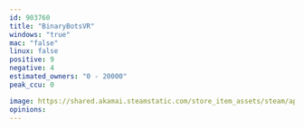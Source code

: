 ```yaml
---
id: 903760
title: "BinaryBotsVR"
windows: "true"
mac: "false"
linux: false
positive: 9
negative: 4
estimated_owners: "0 - 20000"
peak_ccu: 0

image: https://shared.akamai.steamstatic.com/store_item_assets/steam/apps/903760/header.jpg?t=1550597199
opinions:
---
```

